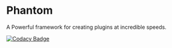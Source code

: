 # Phantom
A Powerful framework for creating plugins at incredible speeds.

[![Codacy Badge](https://api.codacy.com/project/badge/Grade/7f8351d5ce644e258685a6a074ba68cc)](https://www.codacy.com/app/danielmillst/Phantom?utm_source=github.com&amp;utm_medium=referral&amp;utm_content=PhantomAPI/Phantom&amp;utm_campaign=Badge_Grade)
